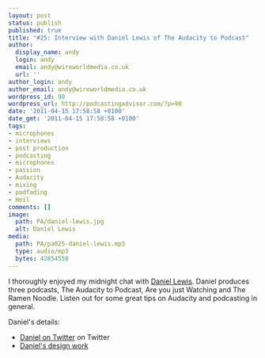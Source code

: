 ```yaml
---
layout: post
status: publish
published: true
title: "#25: Interview with Daniel Lewis of The Audacity to Podcast"
author:
  display_name: andy
  login: andy
  email: andy@wireworldmedia.co.uk
  url: ''
author_login: andy
author_email: andy@wireworldmedia.co.uk
wordpress_id: 90
wordpress_url: http://podcastingadvisor.com/?p=90
date: '2011-04-15 17:58:58 +0100'
date_gmt: '2011-04-15 17:58:58 +0100'
tags:
- microphones
- interviews
- post production
- podcasting
- microphones
- passion
- Audacity
- mixing
- podfading
- Heil
comments: []
image:
  path: PA/daniel-lewis.jpg
  alt: Daniel Lewis
media:
  path: PA/pa025-daniel-lewis.mp3
  type: audio/mp3
  bytes: 42854550
---
```

I thoroughly enjoyed my midnight chat with [Daniel Lewis](http://noodle.mx/). Daniel produces three podcasts, The Audacity to Podcast, Are you just Watching and The Ramen Noodle. Listen out for some great tips on Audacity and podcasting in general.

Daniel's details:

* [Daniel on Twitter](https://twitter.com/theDanielJLewis) on Twitter
* [Daniel's design work](http://www.djosephdesign.com)
